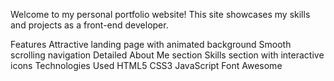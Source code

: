 Welcome to my personal portfolio website! This site showcases my skills and projects as a front-end developer.

Features
Attractive landing page with animated background
Smooth scrolling navigation
Detailed About Me section
Skills section with interactive icons
Technologies Used
HTML5
CSS3
JavaScript
Font Awesome
